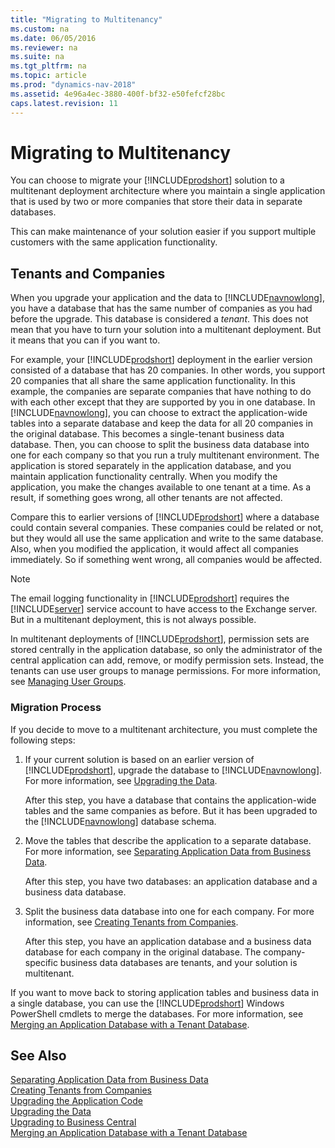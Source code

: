 ```yaml
---
title: "Migrating to Multitenancy"
ms.custom: na
ms.date: 06/05/2016
ms.reviewer: na
ms.suite: na
ms.tgt_pltfrm: na
ms.topic: article
ms.prod: "dynamics-nav-2018"
ms.assetid: 4e96a4ec-3880-400f-bf32-e50fefcf28bc
caps.latest.revision: 11
---
```

# Migrating to Multitenancy
You can choose to migrate your [!INCLUDE[prodshort](../developer/includes/prodshort.md)] solution to a multitenant deployment architecture where you maintain a single application that is used by two or more companies that store their data in separate databases.  
  
 This can make maintenance of your solution easier if you support multiple customers with the same application functionality.  
  
## Tenants and Companies  
 When you upgrade your application and the data to [!INCLUDE[navnowlong](../developer/includes/navnowlong_md.md)], you have a database that has the same number of companies as you had before the upgrade. This database is considered a *tenant*. This does not mean that you have to turn your solution into a multitenant deployment. But it means that you can if you want to.  
  
 For example, your [!INCLUDE[prodshort](../developer/includes/prodshort.md)] deployment in the earlier version consisted of a database that has 20 companies. In other words, you support 20 companies that all share the same application functionality. In this example, the companies are separate companies that have nothing to do with each other except that they are supported by you in one database. In [!INCLUDE[navnowlong](../developer/includes/navnowlong_md.md)], you can choose to extract the application-wide tables into a separate database and keep the data for all 20 companies in the original database. This becomes a single-tenant business data database. Then, you can choose to split the business data database into one for each company so that you run a truly multitenant environment. The application is stored separately in the application database, and you maintain application functionality centrally. When you modify the application, you make the changes available to one tenant at a time. As a result, if something goes wrong, all other tenants are not affected.  
  
 Compare this to earlier versions of [!INCLUDE[prodshort](../developer/includes/prodshort.md)] where a database could contain several companies. These companies could be related or not, but they would all use the same application and write to the same database. Also, when you modified the application, it would affect all companies immediately. So if something went wrong, all companies would be affected.  
  
> [!NOTE]  
>  The email logging functionality in [!INCLUDE[prodshort](../developer/includes/prodshort.md)] requires the [!INCLUDE[server](../developer/includes/server.md)] service account to have access to the Exchange server. But in a multitenant deployment, this is not always possible.  
  
 In multitenant deployments of [!INCLUDE[prodshort](../developer/includes/prodshort.md)], permission sets are stored centrally in the application database, so only the administrator of the central application can add, remove, or modify permission sets. Instead, the tenants can use user groups to manage permissions. For more information, see [Managing User Groups](managing-user-groups.md).  
  
### Migration Process  
 If you decide to move to a multitenant architecture, you must complete the following steps:  
  
1.  If your current solution is based on an earlier version of [!INCLUDE[prodshort](../developer/includes/prodshort.md)], upgrade the database to [!INCLUDE[navnowlong](../developer/includes/navnowlong_md.md)]. For more information, see [Upgrading the Data](Upgrading-the-Data.md).  
  
     After this step, you have a database that contains the application-wide tables and the same companies as before. But it has been upgraded to the [!INCLUDE[navnowlong](../developer/includes/navnowlong_md.md)] database schema.  
  
2.  Move the tables that describe the application to a separate database. For more information, see [Separating Application Data from Business Data](Separating-Application-Data-from-Business-Data.md).  
  
     After this step, you have two databases: an application database and a business data database.  
  
3.  Split the business data database into one for each company. For more information, see [Creating Tenants from Companies](Creating-Tenants-from-Companies.md).  
  
     After this step, you have an application database and a business data database for each company in the original database. The company-specific business data databases are tenants, and your solution is multitenant.  
  
 If you want to move back to storing application tables and business data in a single database, you can use the [!INCLUDE[prodshort](../developer/includes/prodshort.md)] Windows PowerShell cmdlets to merge the databases. For more information, see [Merging an Application Database with a Tenant Database](Merging-an-Application-Database-with-a-Tenant-Database.md).  
  
## See Also  
 [Separating Application Data from Business Data](Separating-Application-Data-from-Business-Data.md)   
 [Creating Tenants from Companies](Creating-Tenants-from-Companies.md)   
 [Upgrading the Application Code](Upgrading-the-Application-Code.md)   
 [Upgrading the Data](Upgrading-the-Data.md)   
 [Upgrading to Business Central](Upgrading-to-business-central,md)   
 [Merging an Application Database with a Tenant Database](Merging-an-Application-Database-with-a-Tenant-Database.md)